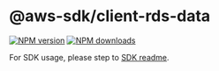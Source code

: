 # @aws-sdk/client-rds-data

[![NPM version](https://img.shields.io/npm/v/@aws-sdk/client-rds-data/rc.svg)](https://www.npmjs.com/package/@aws-sdk/client-rds-data)
[![NPM downloads](https://img.shields.io/npm/dm/@aws-sdk/client-rds-data.svg)](https://www.npmjs.com/package/@aws-sdk/client-rds-data)

For SDK usage, please step to [SDK readme](https://github.com/aws/aws-sdk-js-v3).
